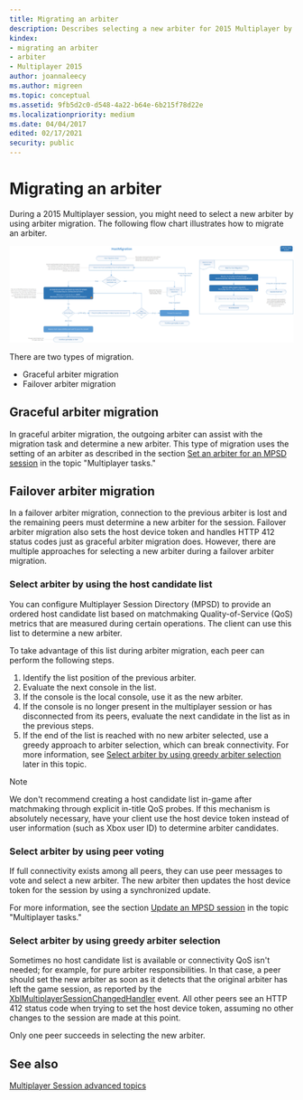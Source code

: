 ```yaml
---
title: Migrating an arbiter
description: Describes selecting a new arbiter for 2015 Multiplayer by using either graceful or failover migration.
kindex:
- migrating an arbiter
- arbiter
- Multiplayer 2015
author: joannaleecy
ms.author: migreen
ms.topic: conceptual
ms.assetid: 9fb5d2c0-d548-4a22-b64e-6b215f78d22e
ms.localizationpriority: medium
ms.date: 04/04/2017
edited: 02/17/2021
security: public
---
```


# Migrating an arbiter

During a 2015 Multiplayer session, you might need to select a new arbiter by using arbiter migration. The following flow chart illustrates how to migrate an arbiter.

![Flow chart that shows the process of arbiter migration](../../../../../../resources/gamecore/secure/images/en-us/live/multiplayer/Multiplayer_2015_HostMigration.png)

There are two types of migration.

- Graceful arbiter migration
- Failover arbiter migration

## Graceful arbiter migration

In graceful arbiter migration, the outgoing arbiter can assist with the migration task and determine a new arbiter. This type of migration uses the setting of an arbiter as described in the section [Set an arbiter for an MPSD session](../mpsd/how-to/live-mpsd-how-tos.md#set-an-arbiter-for-an-mpsd-session) in the topic "Multiplayer tasks."

## Failover arbiter migration

In a failover arbiter migration, connection to the previous arbiter is lost and the remaining peers must determine a new arbiter for the session. Failover arbiter migration also sets the host device token and handles HTTP 412 status codes just as graceful arbiter migration does. However, there are multiple approaches for selecting a new arbiter during a failover arbiter migration.

### Select arbiter by using the host candidate list

You can configure Multiplayer Session Directory (MPSD) to provide an ordered host candidate list based on matchmaking Quality-of-Service (QoS) metrics that are measured during certain operations. The client can use this list to determine a new arbiter.

To take advantage of this list during arbiter migration, each peer can perform the following steps.

1. Identify the list position of the previous arbiter.
1. Evaluate the next console in the list.
1. If the console is the local console, use it as the new arbiter.
1. If the console is no longer present in the multiplayer session or has disconnected from its peers, evaluate the next candidate in the list as in the previous steps.
1. If the end of the list is reached with no new arbiter selected, use a greedy approach to arbiter selection, which can break connectivity. For more information, see [Select arbiter by using greedy arbiter selection](#greedy-arbiter-selection) later in this topic.

> [!NOTE]
> We don't recommend creating a host candidate list in-game after matchmaking through explicit in-title QoS probes. If this mechanism is absolutely necessary, have your client use the host device token instead of user information (such as Xbox user ID) to determine arbiter candidates.

### Select arbiter by using peer voting

If full connectivity exists among all peers, they can use peer messages to vote and select a new arbiter. The new arbiter then updates the host device token for the session by using a synchronized update.

For more information, see the section [Update an MPSD session](../mpsd/how-to/live-mpsd-how-tos.md#update-an-mpsd-session) in the topic "Multiplayer tasks."

<a id="greedy-arbiter-selection"></a>
### Select arbiter by using greedy arbiter selection

Sometimes no host candidate list is available or connectivity QoS isn't needed; for example, for pure arbiter responsibilities. In that case, a peer should set the new arbiter as soon as it detects that the original arbiter has left the game session, as reported by the [XblMultiplayerSessionChangedHandler](../../../../reference/live/xsapi-c/multiplayer_c/functions/xblmultiplayersessionchangedhandler.md) event. All other peers see an HTTP 412 status code when trying to set the host device token, assuming no other changes to the session are made at this point.

Only one peer succeeds in selecting the new arbiter.

## See also

[Multiplayer Session advanced topics](../mpsd/concepts/live-mpsd-details.md)  